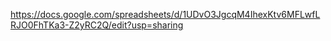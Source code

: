 https://docs.google.com/spreadsheets/d/1UDvO3JgcqM4IhexKtv6MFLwfLRJO0FhTKa3-Z2yRC2Q/edit?usp=sharing
